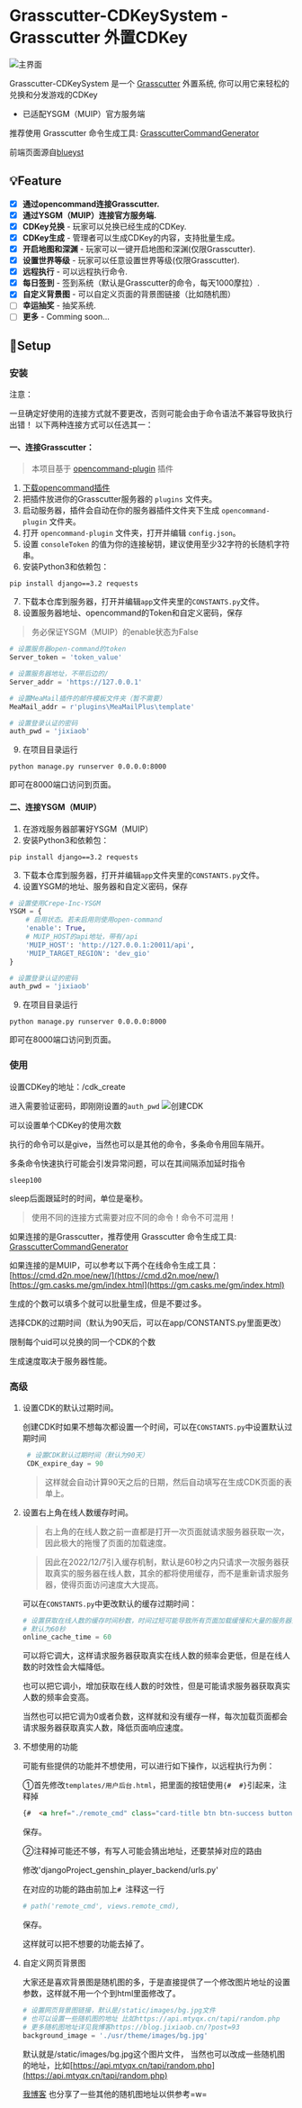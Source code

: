 
# Grasscutter-CDKeySystem - Grasscutter 外置CDKey

![主界面](image/ScreenShot1.JPG)

Grasscutter-CDKeySystem 是一个 [Grasscutter](https://github.com/Grasscutters/Grasscutter) 外置系统, 你可以用它来轻松的兑换和分发游戏的CDKey

* 已适配YSGM（MUIP）官方服务端

推荐使用 Grasscutter 命令生成工具:
[GrasscutterCommandGenerator](https://github.com/jie65535/GrasscutterCommandGenerator)

前端页面源自[blueyst](https://github.com/blueyst/blueyst.github.io)

## 💡Feature

- [x] **通过opencommand连接Grasscutter.**
- [x] **通过YSGM（MUIP）连接官方服务端.**
- [x] **CDKey兑换**  - 玩家可以兑换已经生成的CDKey.
- [x] **CDKey生成**  - 管理者可以生成CDKey的内容，支持批量生成。
- [X] **开启地图和深渊**  - 玩家可以一键开启地图和深渊(仅限Grasscutter).
- [X] **设置世界等级**  - 玩家可以任意设置世界等级(仅限Grasscutter).
- [x] **远程执行**  - 可以远程执行命令.
- [x] **每日签到**  - 签到系统（默认是Grasscutter的命令，每天1000摩拉）.
- [x] **自定义背景图** - 可以自定义页面的背景图链接（比如随机图）
- [ ] **幸运抽奖**  - 抽奖系统.
- [ ] **更多**  - Comming soon...

## 🍗Setup
### 安装
注意：

一旦确定好使用的连接方式就不要更改，否则可能会由于命令语法不兼容导致执行出错！
以下两种连接方式可以任选其一：
#### 一、连接Grasscutter：
 >本项目基于 [opencommand-plugin](https://github.com/jie65535/gc-opencommand-plugin) 插件
 
1. [下载opencommand插件](https://github.com/jie65535/gc-opencommand-plugin/releases)
2. 把插件放进你的Grasscutter服务器的 `plugins` 文件夹。
3. 启动服务器，插件会自动在你的服务器插件文件夹下生成 `opencommand-plugin` 文件夹。
4. 打开 `opencommand-plugin` 文件夹，打开并编辑 `config.json`。
5. 设置 `consoleToken` 的值为你的连接秘钥，建议使用至少32字符的长随机字符串。
6. 安装Python3和依赖包：
```shell
pip install django==3.2 requests
```
7. 下载本仓库到服务器，打开并编辑`app`文件夹里的`CONSTANTS.py`文件。
8. 设置服务器地址、opencommand的Token和自定义密码，保存
>务必保证YSGM（MUIP）的enable状态为False
```python
# 设置服务器open-command的token
Server_token = 'token_value'

# 设置服务器地址，不带后边的/
Server_addr = 'https://127.0.0.1'

# 设置MeaMail插件的邮件模板文件夹（暂不需要）
MeaMail_addr = r'plugins\MeaMailPlus\template'

# 设置登录认证的密码
auth_pwd = 'jixiaob'
```
9. 在项目目录运行
```shell
python manage.py runserver 0.0.0.0:8000
```
即可在8000端口访问到页面。

#### 二、连接YSGM（MUIP）

1. 在游戏服务器部署好YSGM（MUIP）
2. 安装Python3和依赖包：
```shell
pip install django==3.2 requests
```
3. 下载本仓库到服务器，打开并编辑`app`文件夹里的`CONSTANTS.py`文件。
4. 设置YSGM的地址、服务器和自定义密码，保存
```python
# 设置使用Crepe-Inc-YSGM
YSGM = {
    # 启用状态。若未启用则使用open-command
    'enable': True,
    # MUIP_HOST的api地址，带有/api
    'MUIP_HOST': 'http://127.0.0.1:20011/api',
    'MUIP_TARGET_REGION': 'dev_gio'
}

# 设置登录认证的密码
auth_pwd = 'jixiaob'
```
9. 在项目目录运行
```shell
python manage.py runserver 0.0.0.0:8000
```
即可在8000端口访问到页面。

### 使用
设置CDKey的地址：/cdk_create

进入需要验证密码，即刚刚设置的`auth_pwd`
![创建CDK](image/ScreenShot2.JPG)

可以设置单个CDKey的使用次数

执行的命令可以是give，当然也可以是其他的命令，多条命令用回车隔开。

多条命令快速执行可能会引发异常问题，可以在其间隔添加延时指令
```shell
sleep100
```
sleep后面跟延时的时间，单位是毫秒。

>使用不同的连接方式需要对应不同的命令！命令不可混用！

如果连接的是Grasscutter，推荐使用 Grasscutter 命令生成工具:
[GrasscutterCommandGenerator](https://github.com/jie65535/GrasscutterCommandGenerator)

如果连接的是MUIP，可以参考以下两个在线命令生成工具：
[https://cmd.d2n.moe/new/](https://cmd.d2n.moe/new/)
[https://gm.casks.me/gm/index.html](https://gm.casks.me/gm/index.html)


生成的个数可以填多个就可以批量生成，但是不要过多。

选择CDK的过期时间（默认为90天后，可以在app/CONSTANTS.py里面更改）

限制每个uid可以兑换的同一个CDK的个数

生成速度取决于服务器性能。


### 高级

1. 设置CDK的默认过期时间。

    创建CDK时如果不想每次都设置一个时间，可以在`CONSTANTS.py`中设置默认过期时间
   ```python
    # 设置CDK默认过期时间（默认为90天）
    CDK_expire_day = 90
    ```
    >这样就会自动计算90天之后的日期，然后自动填写在生成CDK页面的表单上。


2. 设置右上角在线人数缓存时间。
    >右上角的在线人数之前一直都是打开一次页面就请求服务器获取一次，因此极大的拖慢了页面的加载速度。

   >因此在2022/12/7引入缓存机制，默认是60秒之内只请求一次服务器获取真实的服务器在线人数，其余的都将使用缓存，而不是重新请求服务器，使得页面访问速度大大提高。
   
   可以在`CONSTANTS.py`中更改默认的缓存过期时间：
    ```python
    # 设置获取在线人数的缓存时间秒数，时间过短可能导致所有页面加载缓慢和大量的服务器查询人数请求
    # 默认为60秒
    online_cache_time = 60
    ```
   可以将它调大，这样请求服务器获取真实在线人数的频率会更低，但是在线人数的时效性会大幅降低。
   
    也可以把它调小，增加获取在线人数的时效性，但是可能请求服务器获取真实人数的频率会变高。

    当然也可以把它调为0或者负数，这样就和没有缓存一样，每次加载页面都会请求服务器获取真实人数，降低页面响应速度。


3. 不想使用的功能
   
   可能有些提供的功能并不想使用，可以进行如下操作，以远程执行为例：
   
   ①首先修改`templates/用户后台.html`，把里面的按钮使用` {#  #} `引起来，注释掉
   ```html
   {#  <a href="./remote_cmd" class="card-title btn btn-success button-click category-button checked">远程执行</a> #}
   ```
   保存。
   
   ②注释掉可能还不够，有写人可能会猜出地址，还要禁掉对应的路由
   
   修改'djangoProject_genshin_player_backend/urls.py'
   
   在对应的功能的路由前加上`# `注释这一行
   ```python
   # path('remote_cmd', views.remote_cmd),
   ```
   保存。
   
   这样就可以把不想要的功能去掉了。


4. 自定义网页背景图
   
   大家还是喜欢背景图是随机图的多，于是直接提供了一个修改图片地址的设置参数，这样就不用一个个到html里面修改了。
   ```python
   # 设置网页背景图链接，默认是/static/images/bg.jpg文件
   # 也可以设置一些随机图的地址 比如https://api.mtyqx.cn/tapi/random.php
   # 更多随机图地址详见我博客https://blog.jixiaob.cn/?post=93
   background_image = './usr/theme/images/bg.jpg'
   ```
   默认就是/static/images/bg.jpg这个图片文件，
   当然也可以改成一些随机图的地址，比如[https://api.mtyqx.cn/tapi/random.php](https://api.mtyqx.cn/tapi/random.php)
   
   [我博客](https://blog.jixiaob.cn/?post=93) 也分享了一些其他的随机图地址以供参考=w=
